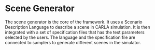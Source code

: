 # Scene Generator

The scene generator is the core of the framework. It uses a Scenario Description Language to describe a scene in CARLA simulation. It is then integrated with a set of specification files that has the test parameters selected by the users. The language and the specification file are connected to samplers to generate different scenes in the simulator.
